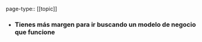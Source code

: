 page-type:: [[topic]]
- ### Tienes más margen para ir buscando un modelo de negocio que funcione



